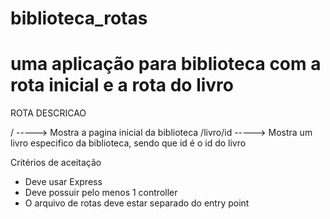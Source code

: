 # biblioteca_rotas
uma aplicação para biblioteca com a rota inicial e a rota do livro
================================================

ROTA                                       DESCRICAO

 /               ----->                  Mostra a pagina inicial da biblioteca
        /livro/id       ----->                 Mostra um livro especifico da biblioteca, sendo que id é o id do livro

Critérios de aceitação
- Deve usar Express
- Deve possuir pelo menos 1 controller
- O arquivo de rotas deve estar separado do entry point
